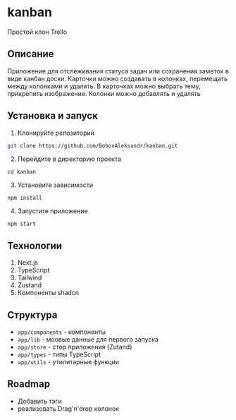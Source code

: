 # kanban

Простой клон Trello

## Описание
Приложение для отслеживания статуса задач или сохранения заметок в виде канбан доски. Карточки можно создавать в колонках, перемещать между колонками и удалять. В карточках можно выбрать тему, прикрепить изображение. Колонки можно добавлять и удалять

## Установка и запуск
1. Клонируйте репозиторий 
```bash
git clone https://github.com/BobovAleksandr/kanban.git
```

2. Перейдите в директорию проекта
```
cd kanban
```
3. Установите зависимости
```
npm install
```
4. Запустите приложение
```
npm start
```

## Технологии
1. Next.js
2. TypeScript
3. Tailwind
4. Zustand
5. Компоненты shadcn

## Структура
- ``` app/components ``` - компоненты
- ``` app/lib ``` - моовые данные для первого запуска
- ``` app/store ``` - стор приложения (Zutand)
- ``` app/types ``` - типы TypeScript
- ``` app/utils ``` - утилитарные функции


## Roadmap
- Добавить тэги
- реализовать Drag'n'drop колонок
